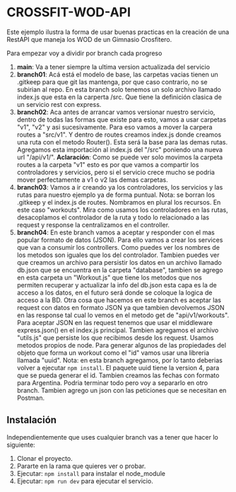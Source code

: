 # CROSSFIT-WOD-API

Este ejemplo ilustra la forma de usar buenas practicas en la creación de una RestAPI que maneja los WOD de un Gimnasio Crosfitero.

Para empezar voy a dividir por branch cada progreso

1. **main**: Va a tener siempre la ultima version actualizada del servicio
2. **branch01**: Acá está el modelo de base, las carpetas vacias tienen un .gitkeep para que git las mantenga, por que caso contrario, no se subirian al repo. En esta branch solo tenemos un solo archivo llamado index.js que esta en la carperta /src. Que tiene la definición clasica de un servicio rest con express.
3. **branch02**: Aca antes de arrancar vamos versionar nuestro servicio, dentro de todas las formas que existe para esto, vamos a usar carpetas "v1", "v2" y asi sucesivamente. Para eso vamos a mover la carpera routes a "src/v1". Y dentro de routes creamos index.js donde creamos una ruta con el metodo Router(). Esta será la base para las demas rutas. Agregamos esta importación al index.js del "/src" poniendo una nueva url "/api/v1/". **Aclaración**: Como se puede ver solo movimos la carpeta routes a la carpeta "v1" esto es por que vamos a compartir los controladores y servicios, pero si el servicio crece mucho se podria mover perfectamente a v1 o v2 las demas carpetas.
4. **branch03**: Vamos a ir creando ya los controladores, los servicios y las rutas para nuestro ejemplo ya de forma puntual. Nota: se borran los .gitkeep y el index.js de routes. Nombramos en plural los recursos. En este caso "workouts". Mira como usamos los controladores en las rutas, desacoplamos el controlador de la ruta y todo lo relacionado a las request y response la centralizamos en el controller.
5. **branch04**: En este branch vamos a aceptar y responder con el mas popular formato de datos (JSON). Para ello vamos a crear los services que van a consumir los controllers. Como puedes ver los nombres de los metodos son iguales que los del controlador. Tambien puedes ver que creamos un archivo para persistir los datos en un archivo llamado db.json que se encuentra en la carpeta "database", tambien se agrego en esta carpeta un "Workout.js" que tiene los metodos que nos permiten recuperar y actualizar la info del db.json esta capa es la de acceso a los datos, en el futuro será donde se coloque la logica de acceso a la BD. Otra cosa que hacemos en este branch es aceptar las request con datos en formato JSON ya que tambien devolvemos JSON en las response tal cual lo vemos en el metodo get de "api/v1/workouts". Para aceptar JSON en las request tenemos que usar el middleware express.json() en el index.js principal. Tambien agregamos el archivo "utils.js" que persiste los que recibimos desde los request. Usamos metodos propios de node. Para generar algunos de las propiedades del objeto que forma un workout como el "id" vamos usar una libreria llamada "uuid". Nota: en esta branch agregamos, por lo tanto deberias volver a ejecutar `npm install`. El paquete uuid tiene la version 4, para que se pueda generar el id. Tambien creamos las fechas con formato para Argentina. Podria terminar todo pero voy a separarlo en otro branch. Tambien agrego un json con las peticiones que se necesitan en Postman.

## Instalación
Independientemente que uses cualquier branch vas a tener que hacer lo siguiente:
1. Clonar el proyecto.
2. Pararte en la rama que quieres ver o probar.
3. Ejecutar: `npm install` para instalar el node_module
4. Ejecutar: `npm run dev` para ejecutar el servicio.
